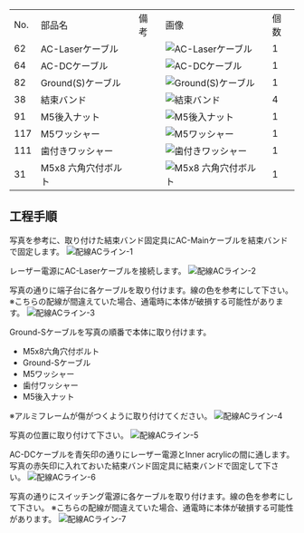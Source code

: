 <table class="packing-list">
    <tbody>
        <tr>
            <td>No.</td>
            <td>部品名</td>
            <td>備考</td>
            <td class="packing-img">画像</td>
            <td>個数</td>
        </tr>
        <tr>
            <td>62</td>
            <td>AC-Laserケーブル</td>
            <td></td>
            <td><img src="./images/packing/062.jpg" alt="AC-Laserケーブル"></td>
            <td>1</td>
        </tr>
        <tr>
            <td>64</td>
            <td>AC-DCケーブル</td>
            <td></td>
            <td><img src="./images/packing/064.jpg" alt="AC-DCケーブル"></td>
            <td>1</td>
        </tr>
        <tr>
            <td>82</td>
            <td>Ground(S)ケーブル</td>
            <td></td>
            <td><img src="./images/packing/082.jpg" alt="Ground(S)ケーブル"></td>
            <td>1</td>
        </tr>
        <tr>
            <td>38</td>
            <td>結束バンド</td>
            <td></td>
            <td><img src="./images/packing/038.jpg" alt="結束バンド"></td>
            <td>4</td>
        </tr>
        <tr>
            <td>91</td>
            <td>M5後入ナット</td>
            <td></td>
            <td><img src="./images/packing/091.jpg" alt="M5後入ナット"></td>
            <td>1</td>
        </tr>
        <tr>
            <td>117</td>
            <td>M5ワッシャー</td>
            <td></td>
            <td><img src="./images/packing/117.jpg" alt="M5ワッシャー"></td>
            <td>1</td>
        </tr>
        <tr>
            <td>111</td>
            <td>歯付きワッシャー</td>
            <td></td>
            <td><img src="./images/packing/111.jpg" alt="歯付きワッシャー"></td>
            <td>1</td>
        </tr>
        <tr>
            <td>31</td>
            <td>M5x8 六角穴付ボルト</td>
            <td></td>
            <td><img src="./images/packing/031.jpg" alt="M5x8 六角穴付ボルト"></td>
            <td>1</td>
        </tr>
    </tbody>
</table>

## 工程手順

写真を参考に、取り付けた結束バンド固定具にAC-Mainケーブルを結束バンドで固定します。
<img src="./images/18/001.jpg" alt="配線ACライン-1">

レーザー電源にAC-Laserケーブルを接続します。
<img src="./images/18/002.jpg" alt="配線ACライン-2">

写真の通りに端子台に各ケーブルを取り付けます。線の色を参考にして下さい。
※こちらの配線が間違えていた場合、通電時に本体が破損する可能性があります。
<img src="./images/18/003.jpg" alt="配線ACライン-3">

Ground-Sケーブルを写真の順番で本体に取り付けます。
- M5x8六角穴付ボルト
- Ground-Sケーブル
- M5ワッシャー
- 歯付ワッシャー
- M5後入ナット

※アルミフレームが傷がつくように取り付けてください。
<img src="./images/18/004.jpg" alt="配線ACライン-4">

写真の位置に取り付けて下さい。
<img src="./images/18/005.jpg" alt="配線ACライン-5">

AC-DCケーブルを青矢印の通りにレーザー電源とInner acrylicの間に通します。
写真の赤矢印に入れておいた結束バンド固定具に結束バンドで固定して下さい。
<img src="./images/18/006.jpg" alt="配線ACライン-6">

写真の通りにスイッチング電源に各ケーブルを取り付けます。線の色を参考にして下さい。
※こちらの配線が間違えていた場合、通電時に本体が破損する可能性があります。
<img src="./images/18/007.jpg" alt="配線ACライン-7">